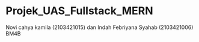 # Projek_UAS_Fullstack_MERN
Novi cahya kamila (2103421015) dan Indah Febriyana Syahab (2103421006) BM4B
